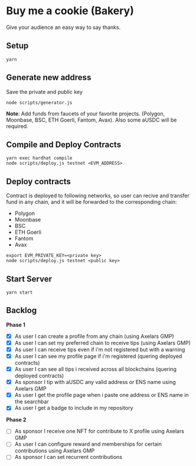 # Buy me a cookie (Bakery)

Give your audience an easy way to say thanks.

## Setup
```
yarn
```

## Generate new address
Save the private and public key
```
node scripts/generator.js
```
**Note**: Add funds from faucets of your favorite projects. (Polygon, Moonbase, BSC, ETH Goerli, Fantom, Avax).
Also some aUSDC will be required.

## Compile and Deploy Contracts

```
yarn exec hardhat compile
node scripts/deploy.js testnet <EVM_ADDRESS>
```

## Deploy contracts
Contract is deployed to following networks, so user can recive and transfer fund in any chain,
and it will be forwarded to the corresponding chain:
- Polygon
- Moonbase
- BSC
- ETH Goerli
- Fantom
- Avax

```
export EVM_PRIVATE_KEY=<private key>
node scripts/deploy.js testnet <public key>
```

## Start Server
```
yarn start
```

## Backlog
**Phase 1**
- [X] As user I can create a profile from any chain (using Axelars GMP)
- [X] As user I can set my preferred chain to receive tips (using Axelars GMP)
- [X] As user I can receive tips even if i'm not registered but with a warning 
- [X] As user I can see my profile page if i'm registered (quering deployed contracts)
- [X] As user I can see all tips i received across all blockchains (quering deployed contracts)
- [X] As sponsor I tip with aUSDC any valid address or ENS name using Axelars GMP
- [X] As user I get the profile page when i paste one address or ENS name in the searchbar
- [X] As user I get a badge to include in my repository

**Phase 2**
- [ ] As sponsor I receive one NFT for contribute to X profile using Axelars GMP
- [ ] As user I can configure reward and memberships for certain contributions using Axelars GMP
- [ ] As sponsor I can set recurrent contributions
